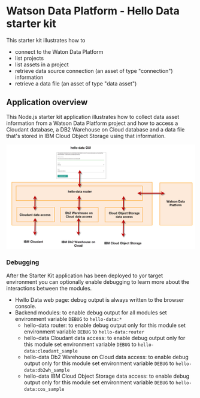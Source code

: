 # Watson Data Platform - Hello Data starter kit

This starter kit illustrates how to 
 * connect to the Waton Data Platform
 * list projects
 * list assets in a project
 * retrieve data source connection (an asset of type "connection") information
 * retrieve a data file (an asset of type "data asset")

## Application overview
This Node.js starter kit application illustrates how to collect data asset information from a Watson Data Platform project and how to access a Cloudant database, a DB2 Warehouse on Cloud database and a data file that's stored in IBM Cloud Object Storage using that information.

![overview](img/skit_overview.png)


### Debugging 
After the Starter Kit application has been deployed to yor target environment you can optionally enable debugging to learn more about the interactions between the modules.
 * Hwllo Data web page: debug output is always written to the browser console.
 * Backend modules: to enable debug output for all modules set environment variable `DEBUG` to `hello-data:*`
   * hello-data router: to enable debug output only for this module set environment variable `DEBUG` to `hello-data:router`
   * hello-data Cloudant data access: to enable debug output only for this module set environment variable `DEBUG` to `hello-data:cloudant_sample`
   * hello-data Db2 Warehouse on Cloud data access: to enable debug output only for this module set environment variable `DEBUG` to `hello-data:db2wh_sample`
   * hello-data IBM Cloud Object Storage data access: to enable debug output only for this module set environment variable `DEBUG` to `hello-data:cos_sample`
